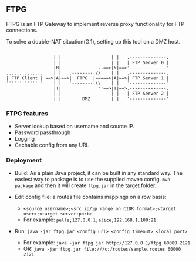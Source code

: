 ## FTPG

FTPG is an FTP Gateway to implement reverse proxy functionality for FTP connections.

To solve a double-NAT situation(G.1), setting up this tool on a DMZ host.

```plain

                  | |                   | |   .--------------.
                  | |                   | |   | FTP Server 0 |
                  |N|              ..==>|N|==>'--------------'
..............    | |   .--------.//    | |   .--------------.
| FTP Client | ==>|A|==>|  FTPG  |=====>|A|==>| FTP Server 1 |
''''''''''''''    | |   '--------'\\    | |   '--------------'
                  |T|              ''==>|T|==>.--------------.
                  | |                   | |   | FTP Server 2 |
                  | |        DMZ        | |   '--------------' 
```

### FTPG features

- Server lookup based on username and source IP.
- Password passthrough
- Logging
- Cachable config from any URL

### Deployment

- Build: As a plain Java project, it can be built in any standard way. The easiest way to package is to use the supplied maven config. `mvn package` and then it will create `ftpg.jar` in the target folder.

- Edit config file: a routes file contains mappings on a row basis: 
    - `<source username>;<src ip/ip range on CIDR format>;<target user>;<target server:port>`
    - For example: `pelle;127.0.0.1;alice;192.168.1.100:21`

- Run: `java -jar ftpg.jar <config url> <config timeout> <local port>`
    - For example: `java -jar ftpg.jar http://127.0.0.1/ftpg 60000 2121`
    - OR: `java -jar ftpg.jar file:///c:/routes/sample.routes 60000 2121`